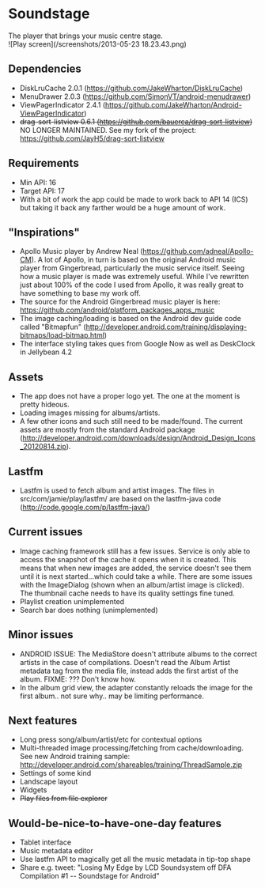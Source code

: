 Soundstage
==========

The player that brings your music centre stage.  
![Play screen](/screenshots/2013-05-23 18.23.43.png)


Dependencies
------------
* DiskLruCache 2.0.1 (https://github.com/JakeWharton/DiskLruCache)
* MenuDrawer 2.0.3 (https://github.com/SimonVT/android-menudrawer)
* ViewPagerIndicator 2.4.1 (https://github.com/JakeWharton/Android-ViewPagerIndicator)
* ~~drag-sort-listview 0.6.1 (https://github.com/bauerca/drag-sort-listview)~~ NO LONGER MAINTAINED. See my fork of the project: https://github.com/JayH5/drag-sort-listview

Requirements
------------
* Min API: 16
* Target API: 17
* With a bit of work the app could be made to work back to API 14 (ICS) but taking it back any farther would be a huge amount of work.

"Inspirations"
--------------
* Apollo Music player by Andrew Neal (https://github.com/adneal/Apollo-CM). A lot of Apollo, in turn is based on the original Android music player from Gingerbread, particularly the music service itself. Seeing how a music player is made was extremely useful. While I've rewritten just about 100% of the code I used from Apollo, it was really great to have something to base my work off.
* The source for the Android Gingerbread music player is here: https://github.com/android/platform_packages_apps_music
* The image caching/loading is based on the Android dev guide code called "Bitmapfun" (http://developer.android.com/training/displaying-bitmaps/load-bitmap.html)
* The interface styling takes ques from Google Now as well as DeskClock in Jellybean 4.2

Assets
------
* The app does not have a proper logo yet. The one at the moment is pretty hideous.
* Loading images missing for albums/artists.
* A few other icons and such still need to be made/found. The current assets are mostly from the standard Android package (http://developer.android.com/downloads/design/Android_Design_Icons_20120814.zip).

Lastfm
------
* Lastfm is used to fetch album and artist images. The files in src/com/jamie/play/lastfm/ are based on the lastfm-java code (http://code.google.com/p/lastfm-java/)

Current issues
--------------
* Image caching framework still has a few issues. Service is only able to access the snapshot of the cache it opens when it is created. This means that when new images are added, the service doesn't see them until it is next started...which could take a while. There are some issues with the ImageDialog (shown when an album/artist image is clicked). The thumbnail cache needs to have its quality settings fine tuned.
* Playlist creation unimplemented
* Search bar does nothing (unimplemented)

Minor issues
------------
* ANDROID ISSUE: The MediaStore doesn't attribute albums to the correct artists in the case of compilations. Doesn't read the Album Artist metadata tag from the media file, instead adds the first artist of the album. FIXME: ??? Don't know how.
* In the album grid view, the adapter constantly reloads the image for the first album.. not sure why.. may be limiting performance.

Next features
-------------
* Long press song/album/artist/etc for contextual options
* Multi-threaded image processing/fetching from cache/downloading. See new Android training sample: http://developer.android.com/shareables/training/ThreadSample.zip
* Settings of some kind
* Landscape layout
* Widgets
* ~~Play files from file explorer~~

Would-be-nice-to-have-one-day features
--------------------------------------
* Tablet interface
* Music metadata editor
* Use lastfm API to magically get all the music metadata in tip-top shape
* Share e.g. tweet: "Losing My Edge by LCD Soundsystem off DFA Compilation #1 -- Soundstage for Android"
